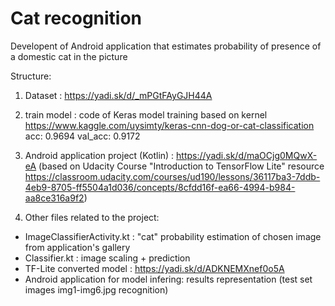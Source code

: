 # Cat recognition
Developent of Android application that estimates probability of presence of a domestic cat in the picture

Structure:
1. Dataset : https://yadi.sk/d/_mPGtFAyGJH44A
2. train model : code of Keras model training based on kernel https://www.kaggle.com/uysimty/keras-cnn-dog-or-cat-classification
    acc: 0.9694
val_acc: 0.9172
3. Android application project (Kotlin) : https://yadi.sk/d/maOCjg0MQwX-eA 
(based on Udacity Course "Introduction to TensorFlow Lite" resource https://classroom.udacity.com/courses/ud190/lessons/36117ba3-7ddb-4eb9-8705-ff5504a1d036/concepts/8cfdd16f-ea66-4994-b984-aa8ce316a9f2)

4. Other files related to the project:
- ImageClassifierActivity.kt : "cat" probability estimation of chosen image from application's gallery
- Classifier.kt : image scaling + prediction
- TF-Lite converted model : https://yadi.sk/d/ADKNEMXnef0o5A
- Android application for model infering: results representation (test set images img1-img6.jpg recognition)
